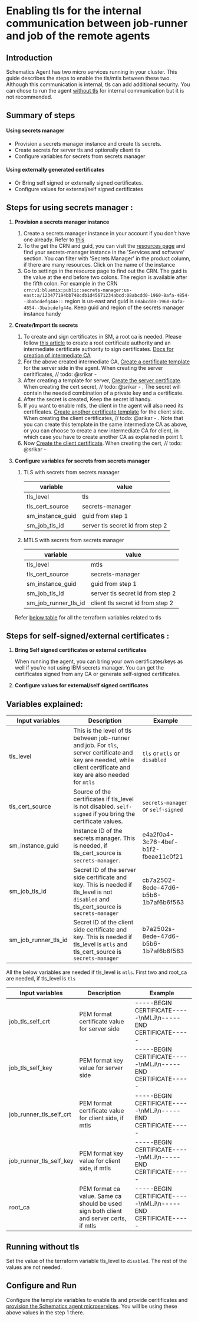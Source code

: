 # Enabling tls for the internal communication between job-runner and job of the remote agents

## Introduction
Schematics Agent has two micro services running in your cluster. This guide describes the steps to enable the tls/mtls between these two. Although this communication is internal, tls can add additional security. You can chose to run the agent [without tls](#running-without-tls) for internal communication but it is not recommended.

## Summary of steps
#### Using secrets manager
* Provision a secrets manager instance and create tls secrets.
* Create secrets for server tls and optionally client tls
* Configure variables for secrets from secrets manager
#### Using externally generated certificates
* Or Bring self signed or externally signed certificates.
* Configure values for external/self signed certificates

## Steps for using secrets manager :

1. **Provision a secrets manager instance**
   1. Create a secrets manager instance in your account if you don't have one already. Refer to [this](https://cloud.ibm.com/docs/secrets-manager?topic=secrets-manager-create-instance)
   2. To the get the CRN and guid, you can visit the [resources page](cloud.ibm.com/resources) and find your secrets-manager instance in the 'Services and software' section. You can filter with 'Secrets Manager' in the product column, if there are many resources. Click on the name of the instance
   3. Go to settings in the resource page to find out the CRN. The guid is the value at the end before two colons. The region is available after the fifth colon. For example in the CRN `crn:v1:bluemix:public:secrets-manager:us-east:a/123477194bb748cdb1d45671234abcd:08abcdd0-1960-8afa-4854--3babcdefg44e::` region is us-east and guid is `08abcdd0-1960-8afa-4854--3babcdefg44e`. Keep guid and region of the secrets manager instance handy

2. **Create/Import tls secrets**
   1. To create and sign certificates in SM, a root ca is needed. Please follow [this article](https://www.ibm.com/cloud/blog/announcements/create-private-tls-certificates-with-ibm-cloud-secrets-manager) to create a root certificate authority and an intermediate certificate authority to sign certificates. [Docs for creation of intermediate CA](https://cloud.ibm.com/docs/secrets-manager?topic=secrets-manager-intermediate-certificate-authorities&interface=ui)
   2. For the above created intermediate CA, [Create a certificate template](https://cloud.ibm.com/docs/secrets-manager?topic=secrets-manager-certificate-templates&interface=ui) for the server side in the agent. When creating the server ceritificates,  // todo: @srikar - 
   3. After creating a template for server, [Create the server certificate](https://cloud.ibm.com/docs/secrets-manager?topic=secrets-manager-certificates&interface=ui#create-certificates). When creating the cert secret,  // todo: @srikar - . The secret will contain the needed combination of a private key and a certificate.
   4. After the secret is created, Keep the secret id handy.
   5. If you want to enable mtls, the client in the agent will also need its certificates. [Create another certificate template](https://cloud.ibm.com/docs/secrets-manager?topic=secrets-manager-certificate-templates&interface=ui) for the client side. When creating the client certificates,  // todo: @srikar - . Note that you can create this template in the same intermediate CA as above, or you can choose to create a new intermediate CA for client, in which case you have to create another CA as explained in point 1.
   6. Now [Create the client certificate](https://cloud.ibm.com/docs/secrets-manager?topic=secrets-manager-certificates&interface=ui#create-certificates). When creating the cert,  // todo: @srikar - 

3. **Configure variables for secrets from secrets manager**
   
   1. TLS with secrets from secrets manager 

      | variable   | value  |
      |-------------|---------|
      | tls_level | tls |
      | tls_cert_source | secrets-manager |
      | sm_instance_guid | guid from step 1 |
      | sm_job_tls_id | server tls secret id from step 2 |

   2. MTLS with secrets from secrets manager 

      | variable   | value  |
      |-------------|---------|
      | tls_level | mtls |
      | tls_cert_source | secrets-manager |
      | sm_instance_guid | guid from step 1 |
      | sm_job_tls_id | server tls secret id from step 2 |
      | sm_job_runner_tls_id | client tls secret id from step 2 |

   Refer [below table](#variables-explained) for all the terraform variables related to tls


## Steps for self-signed/external certificates :
1. **Bring Self signed certificates or external certificates**
   <!-- Create the self signed certs - explain it. -->
   <!-- explain external certs as well -->
   When running the agent, you can bring your own certificates/keys as well if you're not using IBM secrets manager. You can get the certificates signed from any CA or generate self-signed certificates. 

2. **Configure values for external/self signed certificates**


## Variables explained:

| Input variables      | Description                             | Example             |
|----------------------|-----------------------------------------|---------------------|
| tls_level | This is the level of tls between job-runner and job. For `tls`, server certificate and key are needed, while client certificate and key are also needed for `mtls` | `tls` or `mtls` or `disabled` |
| tls_cert_source | Source of the certificates if tls_level is not disabled. `self-signed` if you bring the certificate values. | `secrets-manager` or `self-signed` |
| sm_instance_guid | Instance ID of the secrets manager. This is needed, if tls_cert_source is `secrets-manager`.  | e4a2f0a4-3c76-4bef-b1f2-fbeae11c0f21 |
| sm_job_tls_id | Secret ID of the server side certificate and key. This is needed if tls_level is not `disabled` and tls_cert_source is `secrets-manager` | cb7a2502-8ede-47d6-b5b6-1b7af6b6f563 |
| sm_job_runner_tls_id | Secret ID of the client side certificate and key. This is needed if tls_level is `mtls` and tls_cert_source is `secrets-manager` | b7a2502s-8ede-47d6-b5b6-1b7af6b6f563 |

All the below variables are needed if tls_level is `mtls`. First two and root_ca are needed, if tls_level is `tls` 

| Input variables      | Description                             | Example             |
|----------------------|-----------------------------------------|---------------------|
| job_tls_self_crt | PEM format certificate value for server side | -----BEGIN CERTIFICATE-----\nMI..i\n-----END CERTIFICATE----- |
| job_tls_self_key  | PEM format key value for server side | -----BEGIN CERTIFICATE-----\nMI..i\n-----END CERTIFICATE----- |
| job_runner_tls_self_crt | PEM format certificate value for client side, if mtls | -----BEGIN CERTIFICATE-----\nMI..i\n-----END CERTIFICATE----- |
| job_runner_tls_self_key | PEM format key value for client side, if mtls | -----BEGIN CERTIFICATE-----\nMI..i\n-----END CERTIFICATE----- |
| root_ca | PEM format ca value. Same ca should be used sign both client and server certs, if mtls | -----BEGIN CERTIFICATE-----\nMI..i\n-----END CERTIFICATE----- |


## Running without tls
Set the value of the terraform variable tls_level to `disabled`. The rest of the values are not needed.

## Configure and Run
Configure the template variables to enable tls and provide ceritificates and [provision the Schematics agent microservices](https://github.ibm.com/schematics-solution/schematics-remote-agents/blob/master/docs/03-remoteagent-service-workspace.md). You will be using these above values in the step 1 there.
